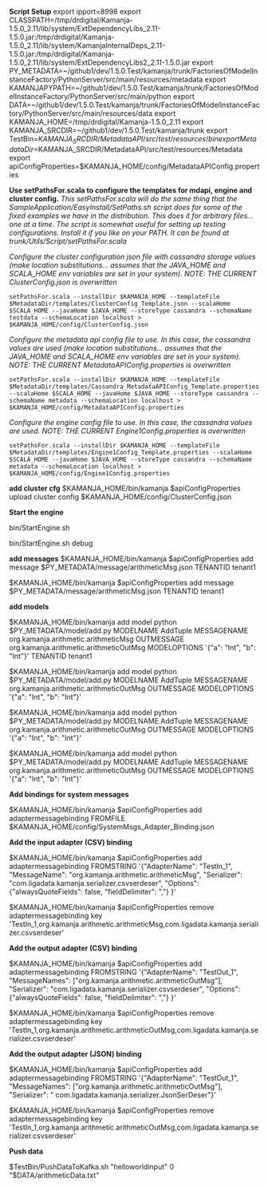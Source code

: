 


**Script Setup**
export ipport=8998
export CLASSPATH=/tmp/drdigital/Kamanja-1.5.0_2.11/lib/system/ExtDependencyLibs_2.11-1.5.0.jar:/tmp/drdigital/Kamanja-1.5.0_2.11/lib/system/KamanjaInternalDeps_2.11-1.5.0.jar:/tmp/drdigital/Kamanja-1.5.0_2.11/lib/system/ExtDependencyLibs2_2.11-1.5.0.jar
export PY_METADATA=~/github1/dev/1.5.0.Test/kamanja/trunk/FactoriesOfModelInstanceFactory/PythonServer/src/main/resources/metadata
export KAMANJAPYPATH=~/github1/dev/1.5.0.Test/kamanja/trunk/FactoriesOfModelInstanceFactory/PythonServer/src/main/python
export DATA=~/github1/dev/1.5.0.Test/kamanja/trunk/FactoriesOfModelInstanceFactory/PythonServer/src/main/resources/data
export KAMANJA_HOME=/tmp/drdigital/Kamanja-1.5.0_2.11
export KAMANJA_SRCDIR=~/github1/dev/1.5.0.Test/kamanja/trunk
export TestBin=$KAMANJA_SRCDIR/MetadataAPI/src/test/resources/bin
export MetadataDir=$KAMANJA_SRCDIR/MetadataAPI/src/test/resources/Metadata
export apiConfigProperties=$KAMANJA_HOME/config/MetadataAPIConfig.properties

**Use setPathsFor.scala to configure the templates for mdapi, engine and cluster  config.**
_This setPathsFor.scala will do the same thing that the SampleApplication/EasyInstall/SetPaths.sh script does for some of the fixed examples we have in the distribution.  This does it for arbitrary files... one at a time.  The script is somewhat useful for setting up testing configurations.  Install it if you like on your PATH.  It can be found at trunk/Utils/Script/setPathsFor.scala_

_Configure the cluster configuration json file with cassandra storage values (make location substitutions... assumes that the JAVA_HOME and SCALA_HOME env variables are set in your system).  NOTE: THE CURRENT ClusterConfig.json is overwritten_

	setPathsFor.scala --installDir $KAMANJA_HOME --templateFile $MetadataDir/templates/ClusterConfig_Template.json --scalaHome $SCALA_HOME --javaHome $JAVA_HOME --storeType cassandra --schemaName testdata --schemaLocation localhost > $KAMANJA_HOME/config/ClusterConfig.json

_Configure the metadata api config file to use.  In this case, the cassandra values are used (make location substitutions... assumes that the JAVA_HOME and SCALA_HOME env variables are set in your system).  NOTE: THE CURRENT MetadataAPIConfig.properties is overwritten_

	setPathsFor.scala --installDir $KAMANJA_HOME --templateFile $MetadataDir/templates/Cassandra_MetadataAPIConfig_Template.properties --scalaHome $SCALA_HOME --javaHome $JAVA_HOME --storeType cassandra --schemaName metadata --schemaLocation localhost > $KAMANJA_HOME/config/MetadataAPIConfig.properties

_Configure the engine config file to use.  In this case, the cassandra values are used. NOTE: THE CURRENT Engine1Config.properties is overwritten_

	setPathsFor.scala --installDir $KAMANJA_HOME --templateFile $MetadataDir/templates/Engine1Config_Template.properties --scalaHome $SCALA_HOME --javaHome $JAVA_HOME --storeType cassandra --schemaName metadata --schemaLocation localhost > $KAMANJA_HOME/config/Engine1Config.properties

**add cluster cfg**
	$KAMANJA_HOME/bin/kamanja $apiConfigProperties upload cluster config $KAMANJA_HOME/config/ClusterConfig.json

**Start the engine**

bin/StartEngine.sh 

bin/StartEngine.sh debug	

**add messages**
$KAMANJA_HOME/bin/kamanja $apiConfigProperties add message $PY_METADATA/message/arithmeticMsg.json TENANTID tenant1

$KAMANJA_HOME/bin/kamanja $apiConfigProperties add message $PY_METADATA/message/arithmeticMsg.json TENANTID tenant1

**add models**

$KAMANJA_HOME/bin/kamanja add model python $PY_METADATA/model/add.py MODELNAME AddTuple MESSAGENAME org.kamanja.arithmetic.arithmeticMsg OUTMESSAGE org.kamanja.arithmetic.arithmeticOutMsg MODELOPTIONS '{"a": "Int", "b": "Int"}' TENANTID tenant1

$KAMANJA_HOME/bin/kamanja add model python $PY_METADATA/model/add.py MODELNAME AddTuple MESSAGENAME org.kamanja.arithmetic.arithmeticOutMsg OUTMESSAGE <output message> MODELOPTIONS '{"a": "Int", "b": "Int"}'

$KAMANJA_HOME/bin/kamanja add model python $PY_METADATA/model/add.py MODELNAME AddTuple MESSAGENAME org.kamanja.arithmetic.arithmeticOutMsg OUTMESSAGE <output message> MODELOPTIONS '{"a": "Int", "b": "Int"}'

$KAMANJA_HOME/bin/kamanja add model python $PY_METADATA/model/add.py MODELNAME AddTuple MESSAGENAME org.kamanja.arithmetic.arithmeticOutMsg OUTMESSAGE <output message> MODELOPTIONS '{"a": "Int", "b": "Int"}'


**Add bindings for system messages**

$KAMANJA_HOME/bin/kamanja $apiConfigProperties add adaptermessagebinding FROMFILE $KAMANJA_HOME/config/SystemMsgs_Adapter_Binding.json


**Add the input adapter (CSV) binding**

$KAMANJA_HOME/bin/kamanja $apiConfigProperties add adaptermessagebinding FROMSTRING '{"AdapterName": "TestIn_1", "MessageName": "org.kamanja.arithmetic.arithmeticMsg", "Serializer": "com.ligadata.kamanja.serializer.csvserdeser", "Options": {"alwaysQuoteFields": false, "fieldDelimiter": ","} }'

$KAMANJA_HOME/bin/kamanja $apiConfigProperties remove adaptermessagebinding key 'TestIn_1,org.kamanja.arithmetic.arithmeticMsg,com.ligadata.kamanja.serializer.csvserdeser'

**Add the output adapter (CSV) binding**

$KAMANJA_HOME/bin/kamanja $apiConfigProperties add adaptermessagebinding FROMSTRING '{"AdapterName": "TestOut_1", "MessageNames": ["org.kamanja.arithmetic.arithmeticOutMsg"], "Serializer": "com.ligadata.kamanja.serializer.csvserdeser", "Options": {"alwaysQuoteFields": false, "fieldDelimiter": ","} }'

$KAMANJA_HOME/bin/kamanja $apiConfigProperties remove adaptermessagebinding key 'TestIn_1,org.kamanja.arithmetic.arithmeticOutMsg,com.ligadata.kamanja.serializer.csvserdeser'

**Add the output adapter (JSON) binding**

$KAMANJA_HOME/bin/kamanja $apiConfigProperties add adaptermessagebinding FROMSTRING '{"AdapterName": "TestOut_1", "MessageNames": ["org.kamanja.arithmetic.arithmeticOutMsg"], "Serializer": " com.ligadata.kamanja.serializer.JsonSerDeser"}'

$KAMANJA_HOME/bin/kamanja $apiConfigProperties remove adaptermessagebinding key 'TestIn_1,org.kamanja.arithmetic.arithmeticOutMsg,com.ligadata.kamanja.serializer.csvserdeser'

**Push data**

$TestBin/PushDataToKafka.sh "helloworldinput" 0 "$DATA/arithmeticData.txt"
  

